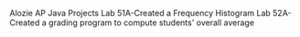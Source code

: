 Alozie AP Java Projects
Lab 51A-Created a Frequency Histogram 
Lab 52A-Created a grading program to compute students' overall average 
